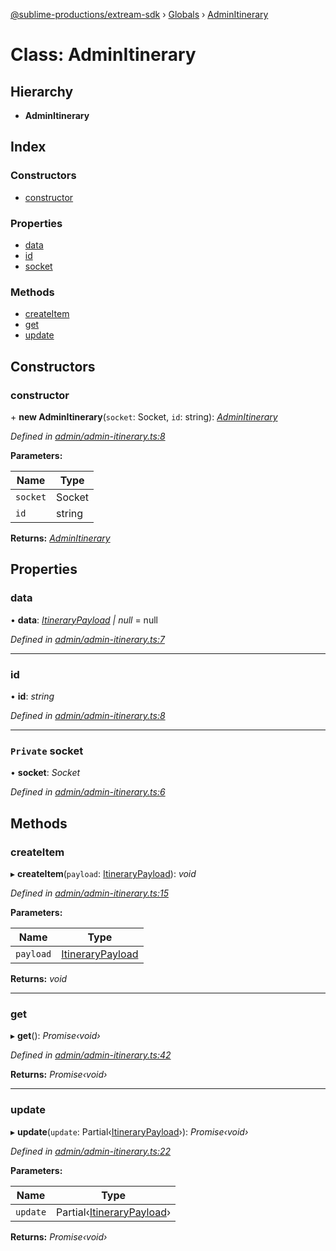 [@sublime-productions/extream-sdk](../README.md) › [Globals](../globals.md) › [AdminItinerary](adminitinerary.md)

# Class: AdminItinerary

## Hierarchy

* **AdminItinerary**

## Index

### Constructors

* [constructor](adminitinerary.md#constructor)

### Properties

* [data](adminitinerary.md#data)
* [id](adminitinerary.md#id)
* [socket](adminitinerary.md#private-socket)

### Methods

* [createItem](adminitinerary.md#createitem)
* [get](adminitinerary.md#get)
* [update](adminitinerary.md#update)

## Constructors

###  constructor

\+ **new AdminItinerary**(`socket`: Socket, `id`: string): *[AdminItinerary](adminitinerary.md)*

*Defined in [admin/admin-itinerary.ts:8](https://github.com/Extream-SaaS/ex-sdk/blob/38e00dd/src/admin/admin-itinerary.ts#L8)*

**Parameters:**

Name | Type |
------ | ------ |
`socket` | Socket |
`id` | string |

**Returns:** *[AdminItinerary](adminitinerary.md)*

## Properties

###  data

• **data**: *[ItineraryPayload](../interfaces/itinerarypayload.md) | null* = null

*Defined in [admin/admin-itinerary.ts:7](https://github.com/Extream-SaaS/ex-sdk/blob/38e00dd/src/admin/admin-itinerary.ts#L7)*

___

###  id

• **id**: *string*

*Defined in [admin/admin-itinerary.ts:8](https://github.com/Extream-SaaS/ex-sdk/blob/38e00dd/src/admin/admin-itinerary.ts#L8)*

___

### `Private` socket

• **socket**: *Socket*

*Defined in [admin/admin-itinerary.ts:6](https://github.com/Extream-SaaS/ex-sdk/blob/38e00dd/src/admin/admin-itinerary.ts#L6)*

## Methods

###  createItem

▸ **createItem**(`payload`: [ItineraryPayload](../interfaces/itinerarypayload.md)): *void*

*Defined in [admin/admin-itinerary.ts:15](https://github.com/Extream-SaaS/ex-sdk/blob/38e00dd/src/admin/admin-itinerary.ts#L15)*

**Parameters:**

Name | Type |
------ | ------ |
`payload` | [ItineraryPayload](../interfaces/itinerarypayload.md) |

**Returns:** *void*

___

###  get

▸ **get**(): *Promise‹void›*

*Defined in [admin/admin-itinerary.ts:42](https://github.com/Extream-SaaS/ex-sdk/blob/38e00dd/src/admin/admin-itinerary.ts#L42)*

**Returns:** *Promise‹void›*

___

###  update

▸ **update**(`update`: Partial‹[ItineraryPayload](../interfaces/itinerarypayload.md)›): *Promise‹void›*

*Defined in [admin/admin-itinerary.ts:22](https://github.com/Extream-SaaS/ex-sdk/blob/38e00dd/src/admin/admin-itinerary.ts#L22)*

**Parameters:**

Name | Type |
------ | ------ |
`update` | Partial‹[ItineraryPayload](../interfaces/itinerarypayload.md)› |

**Returns:** *Promise‹void›*
